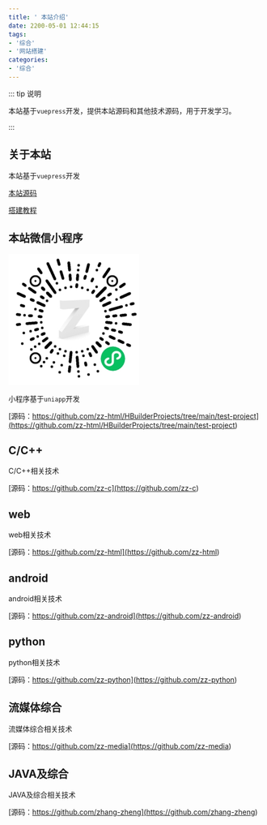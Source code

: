 ```yaml
---
title: ' 本站介绍'
date: 2200-05-01 12:44:15
tags:
- '综合'
- '网站搭建'
categories:
- '综合'
---
```


::: tip 说明

本站基于`vuepress`开发，提供本站源码和其他技术源码，用于开发学习。

:::

## 关于本站

本站基于`vuepress`开发

[本站源码](<https://github.com/zz-html/blog-src>)

[搭建教程](<https://www.bilibili.com/video/BV17t41177cr>)

## 本站微信小程序

![小程序](../guide/zSpace.jpg)

小程序基于`uniapp`开发

[源码：https://github.com/zz-html/HBuilderProjects/tree/main/test-project](<https://github.com/zz-html/HBuilderProjects/tree/main/test-project>)

## C/C++

C/C++相关技术

[源码：https://github.com/zz-c](<https://github.com/zz-c>)

## web

web相关技术

[源码：https://github.com/zz-html](<https://github.com/zz-html>)

## android

android相关技术

[源码：https://github.com/zz-android](<https://github.com/zz-android>)

## python

python相关技术

[源码：https://github.com/zz-python](<https://github.com/zz-python>)

## 流媒体综合

流媒体综合相关技术

[源码：https://github.com/zz-media](<https://github.com/zz-media>)

## JAVA及综合

JAVA及综合相关技术

[源码：https://github.com/zhang-zheng](<https://github.com/zhang-zheng>)

